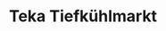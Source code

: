 ---
title: "Teka Tiefkühlmarkt"
url: /dortmund/teka-tiefkuehlmarkt-wittbraeucker-strasse/
shop: Supermarkt
---